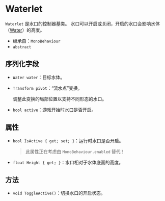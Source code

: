 # Waterlet

`Waterlet` 是水口的控制器基类。
水口可以开启或关闭，开启的水口会影响水体（[Water](Water.md)）的高度。

- 继承自：`MonoBehaviour`
- `abstract`

## 序列化字段

- `Water water`：目标水体。
- `Transform pivot`：“流水点”变换。

	调整此变换的局部位置以支持不同形态的水口。

- `bool active`：游戏开始时水口是否开启。

## 属性

- `bool IsActive { get; set; }`：运行时水口是否开启。

	> 此属性正在考虑由 `MonoBehaviour.enabled` 替代！

- `float Height { get; }`：水口相对于水体底面的高度。

## 方法

- `void ToggleActive()`：切换水口的开启状态。